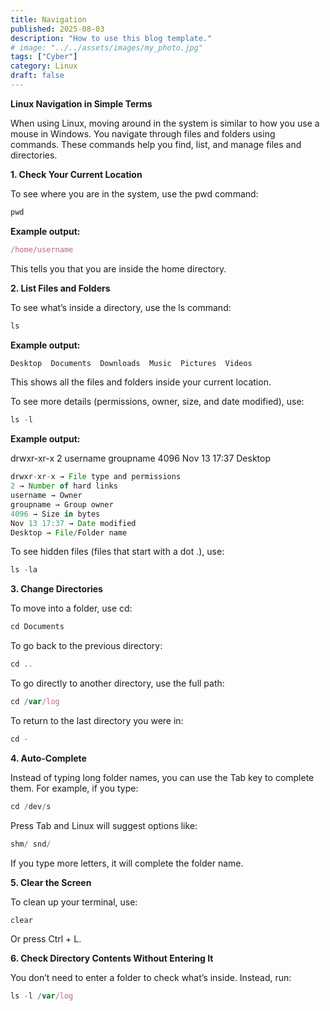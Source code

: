 ```yaml
---
title: Navigation
published: 2025-08-03
description: "How to use this blog template."
# image: "../../assets/images/my_photo.jpg"
tags: ["Cyber"]
category: Linux
draft: false
---
```


**Linux Navigation in Simple Terms**

When using Linux, moving around in the system is similar to how you use a mouse in Windows. You navigate through files and folders using commands. These commands help you find, list, and manage files and directories.

**1. Check Your Current Location**

To see where you are in the system, use the pwd command:

```jsx
pwd
```

**Example output:**

```jsx
/home/username
```

This tells you that you are inside the home directory.

**2. List Files and Folders**

To see what’s inside a directory, use the ls command:

```jsx
ls
```

**Example output:**

```jsx
Desktop  Documents  Downloads  Music  Pictures  Videos
```

This shows all the files and folders inside your current location.

To see more details (permissions, owner, size, and date modified), use:

```jsx
ls -l
```

**Example output:**

drwxr-xr-x  2 username  groupname  4096  Nov 13 17:37  Desktop

```jsx
drwxr-xr-x → File type and permissions
2 → Number of hard links
username → Owner
groupname → Group owner
4096 → Size in bytes
Nov 13 17:37 → Date modified
Desktop → File/Folder name

```

To see hidden files (files that start with a dot .), use:

```jsx
ls -la
```

**3. Change Directories**

To move into a folder, use cd:

```jsx
cd Documents
```

To go back to the previous directory:

```jsx
cd ..
```

To go directly to another directory, use the full path:

```jsx
cd /var/log
```

To return to the last directory you were in:

```jsx
cd -
```

**4. Auto-Complete**

Instead of typing long folder names, you can use the Tab key to complete them.
For example, if you type:

```jsx
cd /dev/s
```

Press Tab and Linux will suggest options like:

```jsx
shm/ snd/
```

If you type more letters, it will complete the folder name.

**5. Clear the Screen**

To clean up your terminal, use:

```jsx
clear
```

Or press Ctrl + L.

**6. Check Directory Contents Without Entering It**

You don’t need to enter a folder to check what’s inside. Instead, run:

```jsx
ls -l /var/log
```